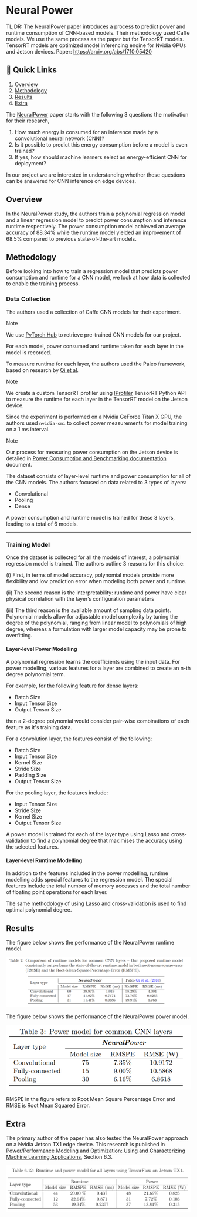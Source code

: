 # Neural Power
TL;DR: The NeuralPower paper introduces a process to predict power and runtime consumption of CNN-based models. Their methodology used Caffe models. We use the same process as the paper but for TensorRT models. TensorRT models are optimized model inferencing engine for Nvidia GPUs and Jetson devices.
Paper: <https://arxiv.org/abs/1710.05420>

## 🔗 Quick Links

1. [Overview](#overview)
2. [Methodology](#methodology)
3. [Results](#results)
4. [Extra](#extra)

The [NeuralPower](<https://arxiv.org/abs/1710.05420>) paper starts with the following 3 questions the motivation for their research,

1. How much energy is consumed for an inference made by a convolutional neural network (CNN)?
2. Is it possible to predict this energy consumption before a model is even trained?
3. If yes, how should machine learners select an energy-efficient CNN for deployment?

In our project we are interested in understanding whether these questions can be answered for CNN inference on edge devices.

## Overview

In the NeuralPower study, the authors train a polynomial regression model and a linear regression model to predict power consumption and inference runtime respectively. The power consumption model achieved an average accuracy of 88.34% while the runtime model yielded an improvement of 68.5% compared to previous state-of-the-art models.

## Methodology

Before looking into how to train a regression model that predicts power consumption and runtime for a CNN model, we look at how data is collected to enable the training process.

### Data Collection

The authors used a collection of Caffe CNN models for their experiment.

> [!NOTE]
> We use [PyTorch Hub](https://pytorch.org/hub/) to retrieve pre-trained CNN models for our project.

For each model, power consumed and runtime taken for each layer in the model is recorded.

To measure runtime for each layer, the authors used the Paleo framework, based on research by [Qi et al](https://openreview.net/pdf?id=SyVVJ85lg).

> [!NOTE]
> We create a custom TensorRT profiler using [IProfiler](https://docs.nvidia.com/deeplearning/tensorrt/api/python_api/infer/Core/Profiler.html#tensorrt.IProfiler) TensorRT Python API to measure the runtime for each layer in the TensorRT model on the Jetson device.

Since the experiment is performed on a Nvidia GeForce Titan X GPU, the authors used `nvidia-smi` to collect power measurements for model training on a 1 ms interval.

> [!NOTE]
> Our process for measuring power consumption on the Jetson device is detailed in [Power Consumption and Benchmarking documentation](../jetson/power_logging/docs/Power_consumption.md) document.

The dataset consists of layer-level runtime and power consumption for all of the CNN models. The authors focused on data related to 3 types of layers:

* Convolutional
* Pooling
* Dense

A power consumption and runtime model is trained for these 3 layers, leading to a total of 6 models.

---

### Training Model

Once the dataset is collected for all the models of interest, a polynomial regression model is trained. The authors outline 3 reasons for this choice:

(i) First, in terms of model accuracy, polynomial models provide more flexibility and low prediction error when modeling both power and runtime.

(ii) The second reason is the interpretability: runtime and power have clear physical correlation with the layer’s configuration parameters

(iii) The third reason is the available amount of sampling data points. Polynomial models allow for adjustable model complexity by tuning the degree of the polynomial, ranging from linear model to polynomials of high degree, whereas a formulation with larger model capacity may be prone to overfitting.

#### Layer-level Power Modelling

A polynomial regression learns the coefficients using the input data. For power modelling, various features for a layer are combined to create an n-th degree polynomial term. 

For example, for the following feature for dense layers:

* Batch Size
* Input Tensor Size
* Output Tensor Size

then a 2-degree polynomial would consider pair-wise combinations of each feature as it's training data.

For a convolution layer, the features consist of the following:

* Batch Size
* Input Tensor Size
* Kernel Size
* Stride Size
* Padding Size
* Output Tensor Size

For the pooling layer, the features include:
* Input Tensor Size
* Stride Size
* Kernel Size
* Output Tensor Size

A power model is trained for each of the layer type using Lasso and cross-validation to find a polynomial degree that maximises the accuracy using the selected features.

#### Layer-level Runtime Modelling

In addition to the features included in the power modelling, runtime modelling adds special features to the regression model. The special features include the total number of memory accesses and the total number of
floating point operations for each layer.

The same methodology of using  Lasso and cross-validation is used to find optimal polynomial degree.

## Results

The figure below shows the performance of the NeuralPower runtime model.

![runtime](../assets/runtime_neuralpower.png)

The figure below shows the performance of the NeuralPower power model.

![power](../assets/power_neuralpower.png)

RMSPE in the figure refers to Root Mean Square Percentage Error and RMSE is Root Mean Squared Error.

## Extra

The primary author of the paper has also tested the NeuralPower approach on a Nvidia Jetson TX1 edge device. This research is published in [Power/Performance Modeling and Optimization: Using and Characterizing Machine Learning Applications](https://kilthub.cmu.edu/articles/Power_Performance_Modeling_and_Optimization_Using_and_Characterizing_Machine_Learning_Applications/7212224), Section 6.3.

![Results](../assets/jetson_tx1_neuralpower.png)
